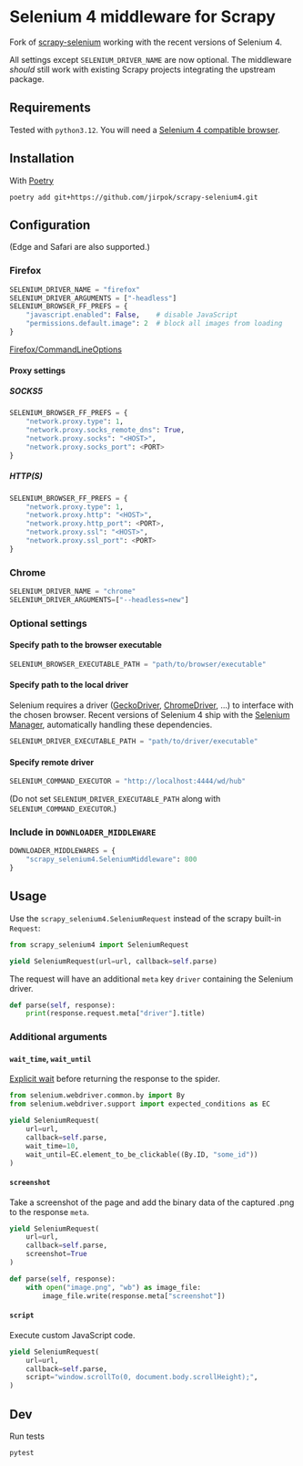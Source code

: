 # Selenium 4 middleware for Scrapy

Fork of [scrapy-selenium](https://github.com/clemfromspace/scrapy-selenium)
working with the recent versions of Selenium 4.

All settings except `SELENIUM_DRIVER_NAME` are now optional. The middleware
_should_ still work with existing Scrapy projects integrating the upstream
package.

## Requirements

Tested with `python3.12`. You will need a [Selenium 4 compatible browser](https://www.selenium.dev/documentation/webdriver/browsers/).

## Installation

With [Poetry](https://python-poetry.org/)

```shell
poetry add git+https://github.com/jirpok/scrapy-selenium4.git
```

## Configuration

(Edge and Safari are also supported.)

### Firefox

```python
SELENIUM_DRIVER_NAME = "firefox"
SELENIUM_DRIVER_ARGUMENTS = ["-headless"]
SELENIUM_BROWSER_FF_PREFS = {
    "javascript.enabled": False,    # disable JavaScript
    "permissions.default.image": 2  # block all images from loading
}
```

[Firefox/CommandLineOptions](https://wiki.mozilla.org/Firefox/CommandLineOptions)

#### Proxy settings

##### SOCKS5

```python
SELENIUM_BROWSER_FF_PREFS = {
    "network.proxy.type": 1,
    "network.proxy.socks_remote_dns": True,
    "network.proxy.socks": "<HOST>",
    "network.proxy.socks_port": <PORT>
}
```

##### HTTP(S)

```python
SELENIUM_BROWSER_FF_PREFS = {
    "network.proxy.type": 1,
    "network.proxy.http": "<HOST>",
    "network.proxy.http_port": <PORT>,
    "network.proxy.ssl": "<HOST>",
    "network.proxy.ssl_port": <PORT>
}
```

### Chrome

```python
SELENIUM_DRIVER_NAME = "chrome"
SELENIUM_DRIVER_ARGUMENTS=["--headless=new"]
```

### Optional settings

#### Specify path to the browser executable

```python
SELENIUM_BROWSER_EXECUTABLE_PATH = "path/to/browser/executable"
```

#### Specify path to the local driver

Selenium requires a driver ([GeckoDriver](https://github.com/mozilla/geckodriver/releases),
[ChromeDriver](https://developer.chrome.com/docs/chromedriver), …) to interface
with the chosen browser. Recent versions of Selenium 4 ship with the [Selenium Manager](https://www.selenium.dev/documentation/selenium_manager/),
automatically handling these dependencies.

```python
SELENIUM_DRIVER_EXECUTABLE_PATH = "path/to/driver/executable"
```

#### Specify remote driver

```python
SELENIUM_COMMAND_EXECUTOR = "http://localhost:4444/wd/hub"
```

(Do not set `SELENIUM_DRIVER_EXECUTABLE_PATH` along with
`SELENIUM_COMMAND_EXECUTOR`.)

### Include in `DOWNLOADER_MIDDLEWARE`

```python
DOWNLOADER_MIDDLEWARES = {
    "scrapy_selenium4.SeleniumMiddleware": 800
}
```

## Usage

Use the `scrapy_selenium4.SeleniumRequest` instead of the scrapy built-in
`Request`:

```python
from scrapy_selenium4 import SeleniumRequest

yield SeleniumRequest(url=url, callback=self.parse)
```

The request will have an additional `meta` key `driver` containing the Selenium
driver.

```python
def parse(self, response):
    print(response.request.meta["driver"].title)
```

### Additional arguments

#### `wait_time`, `wait_until`

[Explicit wait](https://www.selenium.dev/documentation/webdriver/waits/#explicit-waits)
before returning the response to the spider.

```python
from selenium.webdriver.common.by import By
from selenium.webdriver.support import expected_conditions as EC

yield SeleniumRequest(
    url=url,
    callback=self.parse,
    wait_time=10,
    wait_until=EC.element_to_be_clickable((By.ID, "some_id"))
)
```

#### `screenshot`

Take a screenshot of the page and add the binary data of the captured .png to
the response `meta`.

```python
yield SeleniumRequest(
    url=url,
    callback=self.parse,
    screenshot=True
)

def parse(self, response):
    with open("image.png", "wb") as image_file:
        image_file.write(response.meta["screenshot"])
```

#### `script`

Execute custom JavaScript code.

```python
yield SeleniumRequest(
    url=url,
    callback=self.parse,
    script="window.scrollTo(0, document.body.scrollHeight);",
)
```

## Dev

Run tests

```shell
pytest
```